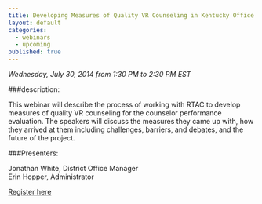 ```yaml
---
title: Developing Measures of Quality VR Counseling in Kentucky Office of Vocational Rehabilitation
layout: default
categories: 
  - webinars
  - upcoming
published: true
---
```


*Wednesday, July 30, 2014 from 1:30 PM to 2:30 PM EST*

###description:

This webinar will describe the process of working with RTAC to develop measures of quality VR counseling for the counselor performance evaluation.  The speakers will discuss the measures they came up with, how they arrived at them including challenges, barriers, and debates, and the future of the project.

###Presenters:

Jonathan White, District Office Manager  
Erin Hopper, Administrator

<a class="btn btn-primary btn-lg" role="button" href="https://events-na6.adobeconnect.com/content/connect/c1/839220836/en/events/event/shared/1149932032/event_registration.html?sco-id=1235731585&_charset_=utf-8">Register here</a>